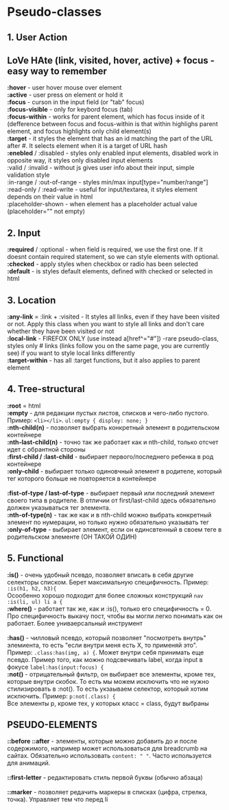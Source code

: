 # Pseudo-classes

## 1. User Action
LoVe HAte (link, visited, hover, active) + focus - easy way to remember 
---
__:hover__ - user hover mouse over element <br>
__:active__ - user press on element or hold it <br>
__:focus__ - curson in the input field (or "tab" focus) <br>
__:focus-visible__ - only for keybord focus (tab) <br>
__:focus-within__ - works for parent element, which has focus inside of it (defference between focus and focus-within is that within highlighs parent element, and focus highlights only child element(s) <br>
__:target__ - it styles the element that has an id matching the part of the URL after #. It selects element when it is a target of URL hash <br>
__:enebled__ / :disabled - styles only enabled input elements, disabled work in opposite way, it styles only disabled input elements <br>
:valid / :invalid - without js gives user info about their input, simple validation style <br> 
:in-range / :out-of-range - styles min/max input[type="number/range"] <br>
:read-only / :read-write - useful for input/textarea, it styles element depends on their value in html <br>
:placeholder-shown - when element has a placeholder actual value (placeholder="" not empty)

## 2. Input 
__:required__ / :optional - when field is required, we use the first one. If it doesnt contain required statement, so we can style elements with optional. <br>
__:checked__ - apply styles when checkbox or radio has been selected <br>
__:default__ - is styles default elements, defined with checked or selected in html <br>

## 3. Location
__:any-link__ = :link + :visited - It styles all linlks, even if they have been visited or not. Apply this class when you want to style all links and don't care whether they have been visited or not <br>
__:local-link__ - FIREFOX ONLY (use instead a[href^="#"]) -rare pseudo-class, styles only # links (links follow you on the same page, you are currently see) if you want to style local links differently <br>
__:target-within__ - has all :target functions, but it also applies to parent element <br>

## 4. Tree-structural 
__:root__ = html <br>
__:empty__ - для редакции пустых листов, списков и чего-либо пустого. Пример: `<li></li>`. `ul:empty { displey: none; }` <br>
__:nth-child(n)__ - позволяет выбрать конкретный элемент в родительском контейнере <br>
__:nth-last-child(n)__ - точно так же работает как и nth-child, только отсчет идет с обрантной стороны <br>
__:first-child / :last-child__ - выбирает первого/последнего ребенка в род контейнере <br>
__:only-child__ - выбирает только одиновчный элемент в родителе, который тег которого больше не повторяется в контейнере <br>
<br>
__:fist-of-type / last-of-type__ - выбирает первый или последний элемент своего типа в родителе. В отличии от first/last-child здесь обязательно должен указываться тег элемента. <br>
__:nth-of-type(n)__ - так же как и в nth-child можно выбрать конкретный элемент по нумерации, но только нужно обязательно указывать тег <br>
__:only-of-type__ - выбирает элемент, если он единсвтенный в своем теге в родительском элементе (ОН ТАКОЙ ОДИН) <br>

## 5. Functional
__:is()__ - очень удобный псевдо, позволяет вписать в себя другие селекторы списком. Берет максимальную специфичность. Пример: `:is(h1, h2, h3){` <br>
Осообенно хорошо подходит для более сложных конструкций `nav :is(li, ul) li a { ` <br>
__:where()__ - работает так же, как и :is(), только его специфичность = 0. Про специфичность выкачу пост, чтобы вы могли легко понимать как он работает. Более униваерсальный инструмент <br>
<br>
__:has()__ - чилловый псевдо, который позволяет "посмотреть внутрь" элемиента, то есть "если внутри меня есть Х, то применяй это". Пример: `.class:has(img, a) {`. Может внутри себя принимать еще псевдо. Пример того, как можно подсвечивать label, когда input в фокусе `label:has(input:focus) {` <br>
__:not()__ - отрицательный фильтр, он выбирает все элементы, кроме тех, которые внутри скобок. То есть мы можем исключить что не нужно стилизировать в :not(). То есть укзаываем селектор, который хотим исключить. Пример: `p:not(.class) {`<br>
Все элементы p, кроме тех, у которых класс = class, будут выбраны 

## PSEUDO-ELEMENTS
__::before ::after__ - элементы, которые можно добавить до и после содержимого, например может использоваться для breadcrumb на сайтах. Обязательно использовать `content: " "`. Часто используется для анимаций. <br> <br>
__::first-letter__ - редактировать стиль первой буквы (обычно абзаца) <br> <br>
__::marker__ - позволяет редачить маркеры в списках (цифра, стрелка, точка). Управляет тем что перед li




